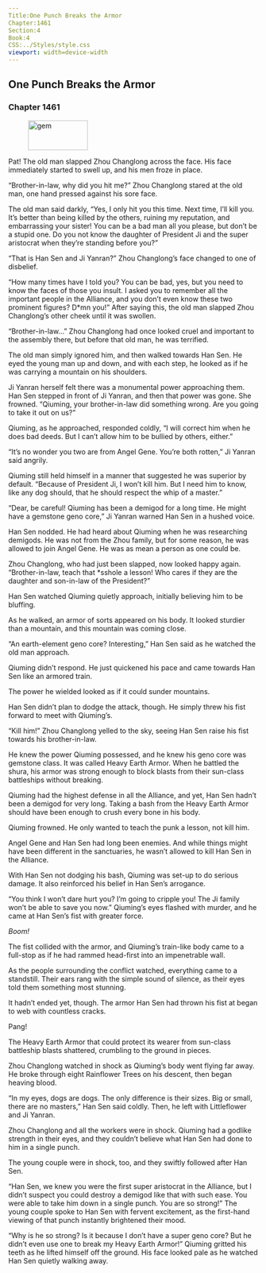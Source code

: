 ```yaml
---
Title:One Punch Breaks the Armor 
Chapter:1461 
Section:4 
Book:4 
CSS:../Styles/style.css 
viewport: width=device-width
---
```

  
## One Punch Breaks the Armor
### Chapter 1461
  
<figure>
	<img src="../Images/gem.gif" alt="gem" id="gem" width="120" height="60" />
</figure>
  

  
Pat! The old man slapped Zhou Changlong across the face. His face immediately started to swell up, and his men froze in place.

“Brother-in-law, why did you hit me?” Zhou Changlong stared at the old man, one hand pressed against his sore face.

The old man said darkly, “Yes, I only hit you this time. Next time, I’ll kill you. It’s better than being killed by the others, ruining my reputation, and embarrassing your sister! You can be a bad man all you please, but don’t be a stupid one. Do you not know the daughter of President Ji and the super aristocrat when they’re standing before you?”

“That is Han Sen and Ji Yanran?” Zhou Changlong’s face changed to one of disbelief.

“How many times have I told you? You can be bad, yes, but you need to know the faces of those you insult. I asked you to remember all the important people in the Alliance, and you don’t even know these two prominent figures? D*mn you!” After saying this, the old man slapped Zhou Changlong’s other cheek until it was swollen.

“Brother-in-law…” Zhou Changlong had once looked cruel and important to the assembly there, but before that old man, he was terrified.

The old man simply ignored him, and then walked towards Han Sen. He eyed the young man up and down, and with each step, he looked as if he was carrying a mountain on his shoulders.

Ji Yanran herself felt there was a monumental power approaching them. Han Sen stepped in front of Ji Yanran, and then that power was gone. She frowned. “Qiuming, your brother-in-law did something wrong. Are you going to take it out on us?”

Qiuming, as he approached, responded coldly, “I will correct him when he does bad deeds. But I can’t allow him to be bullied by others, either.”

“It’s no wonder you two are from Angel Gene. You’re both rotten,” Ji Yanran said angrily.

Qiuming still held himself in a manner that suggested he was superior by default. “Because of President Ji, I won’t kill him. But I need him to know, like any dog should, that he should respect the whip of a master.”

“Dear, be careful! Qiuming has been a demigod for a long time. He might have a gemstone geno core,” Ji Yanran warned Han Sen in a hushed voice.

Han Sen nodded. He had heard about Qiuming when he was researching demigods. He was not from the Zhou family, but for some reason, he was allowed to join Angel Gene. He was as mean a person as one could be.

Zhou Changlong, who had just been slapped, now looked happy again. “Brother-in-law, teach that *sshole a lesson! Who cares if they are the daughter and son-in-law of the President?”

Han Sen watched Qiuming quietly approach, initially believing him to be bluffing.

As he walked, an armor of sorts appeared on his body. It looked sturdier than a mountain, and this mountain was coming close.

“An earth-element geno core? Interesting,” Han Sen said as he watched the old man approach.

Qiuming didn’t respond. He just quickened his pace and came towards Han Sen like an armored train.

The power he wielded looked as if it could sunder mountains.

Han Sen didn’t plan to dodge the attack, though. He simply threw his fist forward to meet with Qiuming’s.

“Kill him!” Zhou Changlong yelled to the sky, seeing Han Sen raise his fist towards his brother-in-law.

He knew the power Qiuming possessed, and he knew his geno core was gemstone class. It was called Heavy Earth Armor. When he battled the shura, his armor was strong enough to block blasts from their sun-class battleships without breaking.

Qiuming had the highest defense in all the Alliance, and yet, Han Sen hadn’t been a demigod for very long. Taking a bash from the Heavy Earth Armor should have been enough to crush every bone in his body.

Qiuming frowned. He only wanted to teach the punk a lesson, not kill him.

Angel Gene and Han Sen had long been enemies. And while things might have been different in the sanctuaries, he wasn’t allowed to kill Han Sen in the Alliance.

With Han Sen not dodging his bash, Qiuming was set-up to do serious damage. It also reinforced his belief in Han Sen’s arrogance.

“You think I won’t dare hurt you? I’m going to cripple you! The Ji family won’t be able to save you now.” Qiuming’s eyes flashed with murder, and he came at Han Sen’s fist with greater force.

*Boom!*

The fist collided with the armor, and Qiuming’s train-like body came to a full-stop as if he had rammed head-first into an impenetrable wall.

As the people surrounding the conflict watched, everything came to a standstill. Their ears rang with the simple sound of silence, as their eyes told them something most stunning.

It hadn’t ended yet, though. The armor Han Sen had thrown his fist at began to web with countless cracks.

Pang!

The Heavy Earth Armor that could protect its wearer from sun-class battleship blasts shattered, crumbling to the ground in pieces.

Zhou Changlong watched in shock as Qiuming’s body went flying far away. He broke through eight Rainflower Trees on his descent, then began heaving blood.

“In my eyes, dogs are dogs. The only difference is their sizes. Big or small, there are no masters,” Han Sen said coldly. Then, he left with Littleflower and Ji Yanran.

Zhou Changlong and all the workers were in shock. Qiuming had a godlike strength in their eyes, and they couldn’t believe what Han Sen had done to him in a single punch.

The young couple were in shock, too, and they swiftly followed after Han Sen.

“Han Sen, we knew you were the first super aristocrat in the Alliance, but I didn’t suspect you could destroy a demigod like that with such ease. You were able to take him down in a single punch. You are so strong!” The young couple spoke to Han Sen with fervent excitement, as the first-hand viewing of that punch instantly brightened their mood.

“Why is he so strong? Is it because I don’t have a super geno core? But he didn’t even use one to break my Heavy Earth Armor!” Qiuming gritted his teeth as he lifted himself off the ground. His face looked pale as he watched Han Sen quietly walking away.